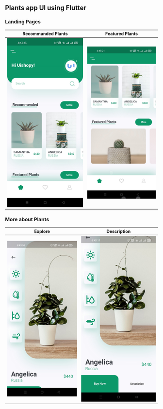 ## Plants app UI using Flutter

### Landing Pages

Recommanded Plants|Featured Plants
:-------------------------:|:-------------------------:
![](https://github.com/TaneemKazi/plant_app/blob/main/ScreenShots/1.jpg)  |  ![](https://github.com/TaneemKazi/plant_app/blob/main/ScreenShots/2.jpg)

### More about Plants
Explore| Description
:-------------------------:|:-------------------------:
![](https://github.com/TaneemKazi/plant_app/blob/main/ScreenShots/3.jpg)  |  ![](https://github.com/TaneemKazi/plant_app/blob/main/ScreenShots/4.jpg)
